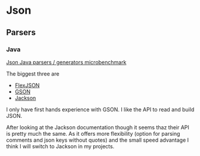 # Json #

## Parsers ##

### Java ###

[Json Java parsers / generators microbenchmark](http://blog.novoj.net/2012/02/05/json-java-parsers-generators-microbenchmark/)

The biggest three are

- [FlexJSON](http://flexjson.sourceforge.net/)
- [GSON](http://code.google.com/p/google-gson/) 
- [Jackson](http://jackson.codehaus.org/)

I only have first hands experience with GSON. I like the API to read and build JSON. 

After looking at the Jackson documentation though it seems thaz their API is pretty much the same. As it offers more flexibility (option for parsing comments and json keys without quotes) and the small speed advantage I think I will switch to Jackson in my projects.



